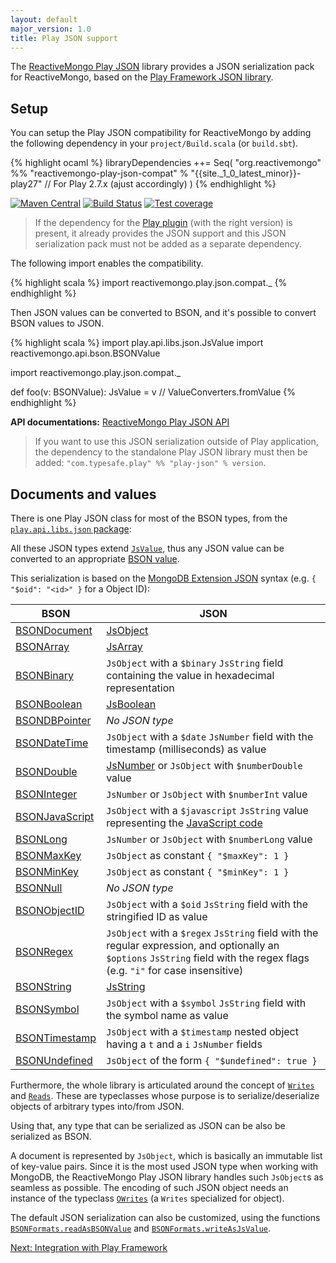 ```yaml
---
layout: default
major_version: 1.0
title: Play JSON support
---
```


The [ReactiveMongo Play JSON](https://github.com/reactivemongo/reactivemongo-play-json) library provides a JSON serialization pack for ReactiveMongo, based on the [Play Framework JSON library](https://www.playframework.com/documentation/latest/ScalaJson).

<!-- TODO:

 https://gist.github.com/cchantep/3da3ab798802e433ec9f7a35d8bd1140
https://groups.google.com/forum/#!msg/reactivemongo/-2fa1Cp2OzM/xQreqBovBAAJ

-->

## Setup

You can setup the Play JSON compatibility for ReactiveMongo by adding the following dependency in your `project/Build.scala` (or `build.sbt`).

{% highlight ocaml %}
libraryDependencies ++= Seq(
  "org.reactivemongo" %% "reactivemongo-play-json-compat" % "{{site._1_0_latest_minor}}-play27" // For Play 2.7.x (ajust accordingly)
)
{% endhighlight %}

[![Maven Central](https://maven-badges.herokuapp.com/maven-central/org.reactivemongo/reactivemongo-play-json_{{site._1_0_scala_major}}/badge.svg)](https://maven-badges.herokuapp.com/maven-central/org.reactivemongo/reactivemongo-play-json_{{site._1_0_scala_major}}/) 
[![Build Status](https://travis-ci.org/ReactiveMongo/ReactiveMongo-Play-Json.svg?branch=master)](https://travis-ci.org/ReactiveMongo/ReactiveMongo-Play-Json) 
[![Test coverage](https://img.shields.io/badge/coverage-69%25-green.svg)](https://reactivemongo.github.io/ReactiveMongo-Play-Json/coverage/{{site._1_0_latest_minor}}/)

> If the dependency for the [Play plugin](../tutorial/play.html) (with the right version) is present, it already provides the JSON support and this JSON serialization pack must not be added as a separate dependency.

The following import enables the compatibility.

{% highlight scala %}
import reactivemongo.play.json.compat._
{% endhighlight %}

Then JSON values can be converted to BSON, and it's possible to convert BSON values to JSON.

{% highlight scala %}
import play.api.libs.json.JsValue
import reactivemongo.api.bson.BSONValue

import reactivemongo.play.json.compat._

def foo(v: BSONValue): JsValue = v // ValueConverters.fromValue
{% endhighlight %}

**API documentations:** [ReactiveMongo Play JSON API](https://oss.sonatype.org/service/local/repositories/releases/archive/org/reactivemongo/reactivemongo-play-json_{{site._1_0_scala_major}}/{{site._1_0_latest_minor}}-play27/reactivemongo-play-json_{{site._1_0_scala_major}}-{{site._1_0_latest_minor}}-play27-javadoc.jar/!/index.html)

> If you want to use this JSON serialization outside of Play application, the dependency to the standalone Play JSON library must then be added: `"com.typesafe.play" %% "play-json" % version`.

## Documents and values

There is one Play JSON class for most of the BSON types, from the [`play.api.libs.json` package](https://www.playframework.com/documentation/latest/api/scala/index.html#play.api.libs.json.package):

All these JSON types extend [`JsValue`](https://www.playframework.com/documentation/latest/api/scala/index.html#play.api.libs.json.JsValue), thus any JSON value can be converted to an appropriate [BSON value](../../api/reactivemongo/bson/BSONValue.html).

This serialization is based on the [MongoDB Extension JSON](https://docs.mongodb.com/manual/reference/mongodb-extended-json/) syntax (e.g. `{ "$oid": "<id>" }` for a Object ID):

| BSON | JSON |
| -----| ---- |
| [BSONDocument](../../api/reactivemongo/bson/BSONDocument.html) | [JsObject](https://www.playframework.com/documentation/latest/api/scala/index.html#play.api.libs.json.JsObject) |
| [BSONArray](../../api/reactivemongo/bson/BSONArray.html) | [JsArray](https://www.playframework.com/documentation/latest/api/scala/index.html#play.api.libs.json.JsArray) |
| [BSONBinary](../../api/reactivemongo/bson/BSONBinary.html) | `JsObject` with a `$binary` `JsString` field containing the value in hexadecimal representation |
| [BSONBoolean](../../api/reactivemongo/bson/BSONBoolean.html) | [JsBoolean](https://www.playframework.com/documentation/latest/api/scala/index.html#play.api.libs.json.JsBoolean) |
| [BSONDBPointer](../../api/reactivemongo/bson/BSONDBPointer.html) | *No JSON type* |
| [BSONDateTime](../../api/reactivemongo/bson/BSONDateTime.html) | `JsObject` with a `$date` `JsNumber` field with the timestamp (milliseconds) as value |
| [BSONDouble](../../api/reactivemongo/bson/BSONDouble.html) | [JsNumber](https://www.playframework.com/documentation/latest/api/scala/index.html#play.api.libs.json.JsNumber) or `JsObject` with `$numberDouble` value |
| [BSONInteger](../../api/reactivemongo/bson/BSONInteger.html) | `JsNumber` or `JsObject` with `$numberInt` value |
| [BSONJavaScript](../../api/reactivemongo/bson/BSONJavaScript.html) | `JsObject` with a `$javascript` `JsString` value representing the [JavaScript code](../../api/reactivemongo/bson/BSONJavaScript#value:String) |
| [BSONLong](../../api/reactivemongo/bson/BSONLong.html) | `JsNumber` or `JsObject` with `$numberLong` value |
| [BSONMaxKey](../../api/reactivemongo/bson/BSONMaxKey$.html) | `JsObject` as constant `{ "$maxKey": 1 }` |
[BSONMinKey](../../api/reactivemongo/bson/BSONMinKey$.html) | `JsObject` as constant `{ "$minKey": 1 }` |
| [BSONNull](../../api/reactivemongo/bson/BSONNull$.html) | *No JSON type* |
| [BSONObjectID](../../api/reactivemongo/bson/BSONObjectID.html) | `JsObject` with a `$oid` `JsString` field with the stringified ID as value |
[BSONRegex](../../api/reactivemongo/bson/BSONRegex.html) | `JsObject` with a `$regex` `JsString` field with the regular expression, and optionally an `$options` `JsString` field with the regex flags (e.g. `"i"` for case insensitive) |
| [BSONString](../../api/reactivemongo/bson/BSONString.html) | [JsString](https://www.playframework.com/documentation/latest/api/scala/index.html#play.api.libs.json.JsString) |
| [BSONSymbol](../../api/reactivemongo/bson/BSONSymbol.html) | `JsObject` with a `$symbol` `JsString` field with the symbol name as value |
| [BSONTimestamp](../../api/reactivemongo/bson/BSONTimestamp.html) | `JsObject` with a `$timestamp` nested object having a `t` and a `i` `JsNumber` fields |
| [BSONUndefined](../../api/reactivemongo/bson/BSONUndefined$.html) | `JsObject` of the form `{ "$undefined": true }` |

Furthermore, the whole library is articulated around the concept of [`Writes`](https://www.playframework.com/documentation/latest/api/scala/index.html#play.api.libs.json.Writes) and [`Reads`](https://www.playframework.com/documentation/latest/api/scala/index.html#play.api.libs.json.Reads). These are typeclasses whose purpose is to serialize/deserialize objects of arbitrary types into/from JSON.

Using that, any type that can be serialized as JSON can be also be serialized as BSON.

A document is represented by `JsObject`, which is basically an immutable list of key-value pairs. Since it is the most used JSON type when working with MongoDB, the ReactiveMongo Play JSON library handles such `JsObject`s as seamless as possible. The encoding of such JSON object needs an instance of the typeclass [`OWrites`](https://www.playframework.com/documentation/latest/api/scala/index.html#play.api.libs.json.OWrites) (a `Writes` specialized for object).

The default JSON serialization can also be customized, using the functions [`BSONFormats.readAsBSONValue`](https://oss.sonatype.org/service/local/repositories/releases/archive/org/reactivemongo/reactivemongo-play-json_{{site._1_0_scala_major}}/{{site._1_0_latest_minor}}/reactivemongo-play-json_{{site._1_0_scala_major}}-{{site._1_0_latest_minor}}-javadoc.jar/!/index.html#reactivemongo.play.json.BSONFormats$@readAsBSONValue(json:play.api.libs.json.JsValue)(implicitstring:BSONFormats.this.PartialReads[reactivemongo.api.bson.BSONString],implicitobjectID:BSONFormats.this.PartialReads[reactivemongo.api.bson.BSONObjectID],implicitjavascript:BSONFormats.this.PartialReads[reactivemongo.api.bson.BSONJavaScript],implicitdateTime:BSONFormats.this.PartialReads[reactivemongo.api.bson.BSONDateTime],implicittimestamp:BSONFormats.this.PartialReads[reactivemongo.api.bson.BSONTimestamp],implicitbinary:BSONFormats.this.PartialReads[reactivemongo.api.bson.BSONBinary],implicitregex:BSONFormats.this.PartialReads[reactivemongo.api.bson.BSONRegex],implicitdouble:BSONFormats.this.PartialReads[reactivemongo.api.bson.BSONDouble],implicitinteger:BSONFormats.this.PartialReads[reactivemongo.api.bson.BSONInteger],implicitlong:BSONFormats.this.PartialReads[reactivemongo.api.bson.BSONLong],implicitboolean:BSONFormats.this.PartialReads[reactivemongo.api.bson.BSONBoolean],implicitminKey:BSONFormats.this.PartialReads[reactivemongo.api.bson.BSONMinKey.type],implicitmaxKey:BSONFormats.this.PartialReads[reactivemongo.api.bson.BSONMaxKey.type],implicitbnull:BSONFormats.this.PartialReads[reactivemongo.api.bson.BSONNull.type],implicitsymbol:BSONFormats.this.PartialReads[reactivemongo.api.bson.BSONSymbol],implicitarray:BSONFormats.this.PartialReads[reactivemongo.api.bson.BSONArray],implicitdoc:BSONFormats.this.PartialReads[reactivemongo.api.bson.BSONDocument],implicitundef:BSONFormats.this.PartialReads[reactivemongo.api.bson.BSONUndefined.type]):play.api.libs.json.JsResult[reactivemongo.api.bson.BSONValue]) and [`BSONFormats.writeAsJsValue`](https://oss.sonatype.org/service/local/repositories/releases/archive/org/reactivemongo/reactivemongo-play-json_{{site._1_0_scala_major}}/{{site._1_0_latest_minor}}/reactivemongo-play-json_{{site._1_0_scala_major}}-{{site._1_0_latest_minor}}-javadoc.jar/!/index.html#reactivemongo.play.json.BSONFormats$@writeAsJsValue(bson:reactivemongo.api.bson.BSONValue)(implicitstring:BSONFormats.this.PartialWrites[reactivemongo.api.bson.BSONString],implicitobjectID:BSONFormats.this.PartialWrites[reactivemongo.api.bson.BSONObjectID],implicitjavascript:BSONFormats.this.PartialWrites[reactivemongo.api.bson.BSONJavaScript],implicitdateTime:BSONFormats.this.PartialWrites[reactivemongo.api.bson.BSONDateTime],implicittimestamp:BSONFormats.this.PartialWrites[reactivemongo.api.bson.BSONTimestamp],implicitbinary:BSONFormats.this.PartialWrites[reactivemongo.api.bson.BSONBinary],implicitregex:BSONFormats.this.PartialWrites[reactivemongo.api.bson.BSONRegex],implicitdouble:BSONFormats.this.PartialWrites[reactivemongo.api.bson.BSONDouble],implicitinteger:BSONFormats.this.PartialWrites[reactivemongo.api.bson.BSONInteger],implicitlong:BSONFormats.this.PartialWrites[reactivemongo.api.bson.BSONLong],implicitboolean:BSONFormats.this.PartialWrites[reactivemongo.api.bson.BSONBoolean],implicitminKey:BSONFormats.this.PartialWrites[reactivemongo.api.bson.BSONMinKey.type],implicitmaxKey:BSONFormats.this.PartialWrites[reactivemongo.api.bson.BSONMaxKey.type],implicitbnull:BSONFormats.this.PartialWrites[reactivemongo.api.bson.BSONNull.type],implicitsymbol:BSONFormats.this.PartialWrites[reactivemongo.api.bson.BSONSymbol],implicitarray:BSONFormats.this.PartialWrites[reactivemongo.api.bson.BSONArray],implicitdoc:BSONFormats.this.PartialWrites[reactivemongo.api.bson.BSONDocument],implicitundef:BSONFormats.this.PartialWrites[reactivemongo.api.bson.BSONUndefined.type]):play.api.libs.json.JsValue).

<!-- TODO: compat -->

<!-- TODO: Troubleshot

could not find implicit value for parameter e: reactivemongo.api.bson.BSONDocumentWriter[play.api.libs.json.JsObject]
~> import reactivemongo.play.json.compat._, json2bson._

Implicit not found for '..': reactivemongo.api.bson.BSONReader[play.api.libs.json.JsObject]
~> import reactivemongo.play.json.compat._, json2bson._

Implicit not found for '..': reactivemongo.api.bson.BSONReader[play.api.libs.json.JsValue]
~> import reactivemongo.play.json.compat._, json2bson._

Implicit not found for '..': reactivemongo.api.bson.BSONWriter[play.api.libs.json.JsValue]
~> import reactivemongo.play.json.compat.json2bson._

JsError(List((,List(JsonValidationError(List(Fails to handle _id: BSONString != BSONObjectID),WrappedArray())))))
~> redefined BSONReader with lax
-->

[Next: Integration with Play Framework](../tutorial/play.html)
